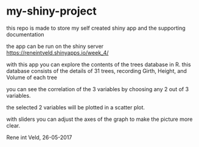 
# my-shiny-project
this repo is made to store my self created shiny app and the supporting documentation

the app can be run on the shiny server https://reneintveld.shinyapps.io/week_4/

with this app you can explore the contents of the trees database in R.
this database consists of the details of 31 trees, recording Girth, Height, and Volume of each tree

you can see the correlation of the 3 variables by choosing any 2 out of 3 variables.

the selected 2 variables will be plotted in a scatter plot.

with sliders you can adjust the axes of the graph to make the picture more clear.

Rene int Veld, 26-05-2017
